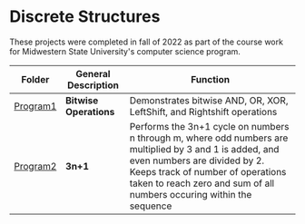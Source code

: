 # Discrete Structures
These projects were completed in fall of 2022 as part of the course work for Midwestern State University's computer science program.

|Folder|General Description|Function|
|-|-|-|
|[Program1](/Program1/)|**Bitwise Operations**|Demonstrates bitwise AND, OR, XOR, LeftShift, and Rightshift operations|
|[Program2](/Program2/)|**3n+1**|Performs the 3n+1 cycle on numbers n through m, where odd numbers are multiplied by 3 and 1 is added, and even numbers are divided by 2. Keeps track of number of operations taken to reach zero and sum of all numbers occuring within the sequence|
